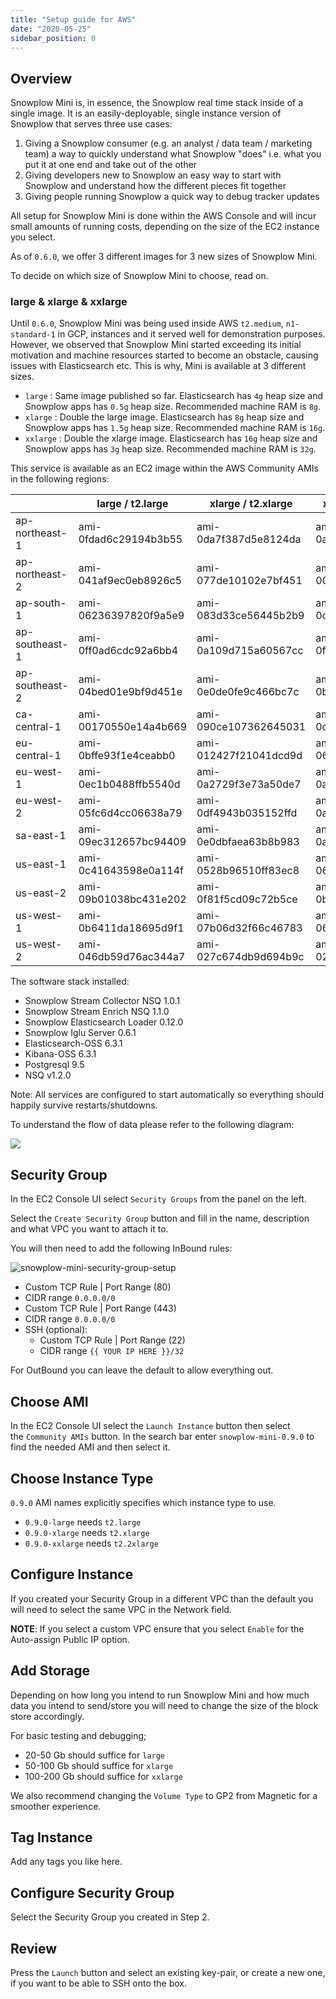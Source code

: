 ```yaml
---
title: "Setup guide for AWS"
date: "2020-05-25"
sidebar_position: 0
---
```


## Overview

Snowplow Mini is, in essence, the Snowplow real time stack inside of a single image. It is an easily-deployable, single instance version of Snowplow that serves three use cases:

1. Giving a Snowplow consumer (e.g. an analyst / data team / marketing team) a way to quickly understand what Snowplow "does" i.e. what you put it at one end and take out of the other
2. Giving developers new to Snowplow an easy way to start with Snowplow and understand how the different pieces fit together
3. Giving people running Snowplow a quick way to debug tracker updates

All setup for Snowplow Mini is done within the AWS Console and will incur small amounts of running costs, depending on the size of the EC2 instance you select.

As of `0.6.0`, we offer 3 different images for 3 new sizes of Snowplow Mini.

To decide on which size of Snowplow Mini to choose, read on.

### [](https://github.com/snowplow/snowplow-mini/wiki/Setup-guide-AWS#large--xlarge--xxlarge)large & xlarge & xxlarge

Until `0.6.0`, Snowplow Mini was being used inside AWS `t2.medium`, `n1-standard-1` in GCP, instances and it served well for demonstration purposes. However, we observed that Snowplow Mini started exceeding its initial motivation and machine resources started to become an obstacle, causing issues with Elasticsearch etc. This is why, Mini is available at 3 different sizes.

- `large` : Same image published so far. Elasticsearch has `4g` heap size and Snowplow apps has `0.5g` heap size. Recommended machine RAM is `8g`.
- `xlarge` : Double the large image. Elasticsearch has `8g` heap size and Snowplow apps has `1.5g` heap size. Recommended machine RAM is `16g`.
- `xxlarge` : Double the xlarge image. Elasticsearch has `16g` heap size and Snowplow apps has `3g` heap size. Recommended machine RAM is `32g`.

This service is available as an EC2 image within the AWS Community AMIs in the following regions:

|                | large / t2.large      | xlarge / t2.xlarge    | xxlarge / t2.xxlarge  |
| -------------- | --------------------- | --------------------- | --------------------- |
| ap-northeast-1 | ami-0fdad6c29194b3b55 | ami-0da7f387d5e8124da | ami-0ae9ef40cb57d40f7 |
| ap-northeast-2 | ami-041af9ec0eb8926c5 | ami-077de10102e7bf451 | ami-00403fcca995e8c0e |
| ap-south-1     | ami-06236397820f9a5e9 | ami-083d33ce56445b2b9 | ami-0c83673152473d469 |
| ap-southeast-1 | ami-0ff0ad6cdc92a6bb4 | ami-0a109d715a60567cc | ami-0f5312d663533000d |
| ap-southeast-2 | ami-04bed01e9bf9d451e | ami-0e0de0fe9c466bc7c | ami-0b31a011e61e4f87b |
| ca-central-1   | ami-00170550e14a4b669 | ami-090ce107362645031 | ami-0d34e45d9b7c5b497 |
| eu-central-1   | ami-0bffe93f1e4ceabb0 | ami-012427f21041dcd9d | ami-06a050d777f155663 |
| eu-west-1      | ami-0ec1b0488ffb5540d | ami-0a2729f3e73a50de7 | ami-0a4cd2698810ae69a |
| eu-west-2      | ami-05fc6d4cc06638a79 | ami-0df4943b035152ffd | ami-0a7d6d0a30baaac32 |
| sa-east-1      | ami-09ec312657bc94409 | ami-0e0dbfaea63b8b983 | ami-0aebcbbf73cba3a77 |
| us-east-1      | ami-0c41643598e0a114f | ami-0528b96510ff83ec8 | ami-06e9fa1430f8fd226 |
| us-east-2      | ami-09b01038bc431e202 | ami-0f81f5cd09c72b5ce | ami-0b458282aa8ba1c24 |
| us-west-1      | ami-0b6411da18695d9f1 | ami-07b06d32f66c46783 | ami-068855a2b371c879a |
| us-west-2      | ami-046db59d76ac344a7 | ami-027c674db9d694b9c | ami-0211c3247713400c5 |

The software stack installed:

- Snowplow Stream Collector NSQ 1.0.1
- Snowplow Stream Enrich NSQ 1.1.0
- Snowplow Elasticsearch Loader 0.12.0
- Snowplow Iglu Server 0.6.1
- Elasticsearch-OSS 6.3.1
- Kibana-OSS 6.3.1
- Postgresql 9.5
- NSQ v1.2.0

Note: All services are configured to start automatically so everything should happily survive restarts/shutdowns.

To understand the flow of data please refer to the following diagram:

![](images/snowplow-mini-topology.jpg)

## Security Group

In the EC2 Console UI select `Security Groups` from the panel on the left.

Select the `Create Security Group` button and fill in the name, description and what VPC you want to attach it to.

You will then need to add the following InBound rules:

![snowplow-mini-security-group-setup](images/security-groups-setup.png)

- Custom TCP Rule | Port Range (80)
- CIDR range `0.0.0.0/0`
- Custom TCP Rule | Port Range (443)
- CIDR range `0.0.0.0/0`
- SSH (optional):
  - Custom TCP Rule | Port Range (22)
  - CIDR range `{{ YOUR IP HERE }}/32`

For OutBound you can leave the default to allow everything out.

## Choose AMI

In the EC2 Console UI select the `Launch Instance` button then select the `Community AMIs` button. In the search bar enter `snowplow-mini-0.9.0` to find the needed AMI and then select it.

## Choose Instance Type

`0.9.0` AMI names explicitly specifies which instance type to use.

- `0.9.0-large` needs `t2.large`
- `0.9.0-xlarge` needs `t2.xlarge`
- `0.9.0-xxlarge` needs `t2.2xlarge`

## Configure Instance

If you created your Security Group in a different VPC than the default you will need to select the same VPC in the Network field.

**NOTE**: If you select a custom VPC ensure that you select `Enable` for the Auto-assign Public IP option.

## Add Storage

Depending on how long you intend to run Snowplow Mini and how much data you intend to send/store you will need to change the size of the block store accordingly.

For basic testing and debugging;

- 20-50 Gb should suffice for `large`
- 50-100 Gb should suffice for `xlarge`
- 100-200 Gb should suffice for `xxlarge`

We also recommend changing the `Volume Type` to GP2 from Magnetic for a smoother experience.

## Tag Instance

Add any tags you like here.

## Configure Security Group

Select the Security Group you created in Step 2.

## Review

Press the `Launch` button and select an existing key-pair, or create a new one, if you want to be able to SSH onto the box.
